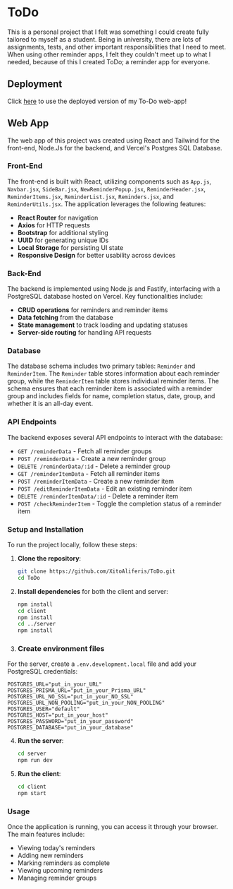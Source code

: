 
# ToDo

This is a personal project that I felt was something I could create fully tailored to myself as a student. Being in university, there are lots of assignments, tests, and other important responsibilities that I need to meet. When using other reminder apps, I felt they couldn't meet up to what I needed, because of this I created ToDo; a reminder app for everyone.

## Deployment
Click [here](https://to-do-ashen-xi.vercel.app/) to use the deployed version of my To-Do web-app! 

## Web App

The web app of this project was created using React and Tailwind for the front-end, Node.Js for the backend, and Vercel's Postgres SQL Database.

### Front-End

The front-end is built with React, utilizing components such as `App.js`, `Navbar.jsx`, `SideBar.jsx`, `NewReminderPopup.jsx`, `ReminderHeader.jsx`, `ReminderItems.jsx`, `ReminderList.jsx`, `Reminders.jsx`, and `ReminderUtils.jsx`. The application leverages the following features:
- **React Router** for navigation
- **Axios** for HTTP requests
- **Bootstrap** for additional styling
- **UUID** for generating unique IDs
- **Local Storage** for persisting UI state
- **Responsive Design** for better usability across devices

### Back-End

The backend is implemented using Node.js and Fastify, interfacing with a PostgreSQL database hosted on Vercel. Key functionalities include:
- **CRUD operations** for reminders and reminder items
- **Data fetching** from the database
- **State management** to track loading and updating statuses
- **Server-side routing** for handling API requests

### Database

The database schema includes two primary tables: `Reminder` and `ReminderItem`. The `Reminder` table stores information about each reminder group, while the `ReminderItem` table stores individual reminder items. The schema ensures that each reminder item is associated with a reminder group and includes fields for name, completion status, date, group, and whether it is an all-day event.

### API Endpoints

The backend exposes several API endpoints to interact with the database:
- `GET /reminderData` - Fetch all reminder groups
- `POST /reminderData` - Create a new reminder group
- `DELETE /reminderData/:id` - Delete a reminder group
- `GET /reminderItemData` - Fetch all reminder items
- `POST /reminderItemData` - Create a new reminder item
- `POST /editReminderItemData` - Edit an existing reminder item
- `DELETE /reminderItemData/:id` - Delete a reminder item
- `POST /checkReminderItem` - Toggle the completion status of a reminder item

### Setup and Installation

To run the project locally, follow these steps:

1. **Clone the repository**:
   ```bash
   git clone https://github.com/XitoAliferis/ToDo.git
   cd ToDo
   ```

2. **Install dependencies** for both the client and server:
   ```bash
   npm install
   cd client
   npm install
   cd ../server
   npm install
   ```

3. ### Create environment files

For the server, create a `.env.development.local` file and add your PostgreSQL credentials:

```env
POSTGRES_URL="put_in_your_URL"
POSTGRES_PRISMA_URL="put_in_your_Prisma_URL"
POSTGRES_URL_NO_SSL="put_in_your_NO_SSL"
POSTGRES_URL_NON_POOLING="put_in_your_NON_POOLING"
POSTGRES_USER="default"
POSTGRES_HOST="put_in_your_host"
POSTGRES_PASSWORD="put_in_your_password"
POSTGRES_DATABASE="put_in_your_database"
```

4. **Run the server**:
   ```bash
   cd server
   npm run dev
   ```

5. **Run the client**:
   ```bash
   cd client
   npm start
   ```

### Usage

Once the application is running, you can access it through your browser. The main features include:
- Viewing today's reminders
- Adding new reminders
- Marking reminders as complete
- Viewing upcoming reminders
- Managing reminder groups


